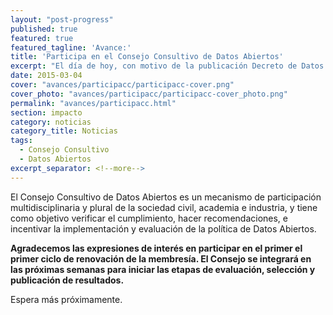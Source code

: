 ```yaml
---
layout: "post-progress"
published: true
featured: true
featured_tagline: 'Avance:'
title: 'Participa en el Consejo Consultivo de Datos Abiertos'
excerpt: "El día de hoy, con motivo de la publicación Decreto de Datos Abiertos, el Gobierno de la República presenta la Versión 2.0 de la plataforma [datos.gob.mx](http://datos.gob.mx). Esta nueva versión inicia con Datos Abiertos de 22 Dependencias y Secretarías Federales, 2 estados y 3 municipios."
date: 2015-03-04
cover: "avances/participacc/participacc-cover.png"
cover_photo: "avances/participacc/participacc-cover_photo.png"
permalink: "avances/participacc.html"
section: impacto
category: noticias
category_title: Noticias
tags: 
  - Consejo Consultivo
  - Datos Abiertos
excerpt_separator: <!--more-->
---
```


El Consejo Consultivo de Datos Abiertos es un mecanismo de participación multidisciplinaria y plural de la sociedad civil, academia e industria, y tiene como objetivo verificar el cumplimiento, hacer recomendaciones, e incentivar la implementación y evaluación de la política de Datos Abiertos.

<!--more-->

**Agradecemos las expresiones de interés en participar en el primer el primer ciclo de renovación de la membresía. El Consejo se integrará en las próximas semanas para iniciar las etapas de evaluación, selección y publicación de resultados.** 

Espera más próximamente.